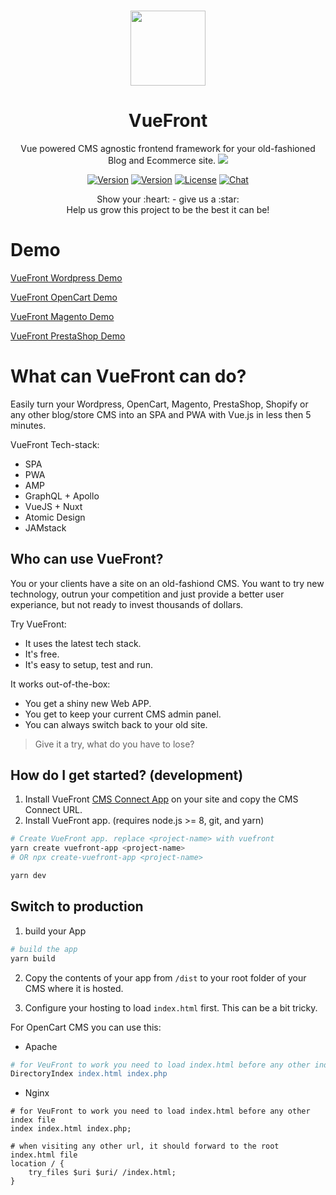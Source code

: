 <p align="center">
  <br>
  <a href="https://vuefront.com">
    <img src="https://vuefront.com/logo.png" width="120"/>
  </a>
</p>
<h1 align="center">VueFront</h1>
<p align="center">
Vue powered CMS agnostic frontend framework for your old-fashioned Blog and Ecommerce site. <a href="https://twitter.com/intent/tweet?text=I%20just%20turned%20my%20old%20website%20into%20a%20SPA%20and%20PWA%20for%20free%20@VueFront_js&url=https://vuefront.com&hashtags=vuejs,webapp,vuefront,pwa,spajs"><img src="https://img.shields.io/twitter/url/https/VueFront_js.svg?style=social" /></a></p>


<p align="center">
  <a href="https://github.com/vuefront/vuefront"><img src="https://img.shields.io/badge/price-FREE-0098f7.svg" alt="Version"></a>
  <a href="https://www.npmjs.com/package/vuefront"><img src="https://img.shields.io/npm/v/vuefront.svg" alt="Version"></a>
  <a href="https://www.npmjs.com/package/vuefront"><img src="https://img.shields.io/npm/l/vuefront.svg" alt="License"></a>
  <a href="https://discord.gg/C9vcTCQ"><img src="https://img.shields.io/badge/chat-on%20discord-7289da.svg" alt="Chat"></a>
</p>

<p align="center">
Show your :heart: - give us a :star: <br/> 
Help us grow this project to be the best it can be!
  </p>
  
# Demo
[VueFront Wordpress Demo](https://wordpress.vuefront.com/)

[VueFront OpenCart Demo](https://opencart.vuefront.com/)

[VueFront Magento Demo](https://magento.vuefront.com/)

[VueFront PrestaShop Demo](https://prestashop.vuefront.com/)

# What can VueFront can do?
Easily turn your Wordpress, OpenCart, Magento, PrestaShop, Shopify or any other blog/store CMS into an SPA and PWA with Vue.js in less then 5 minutes.

VueFront Tech-stack:
- SPA
- PWA
- AMP
- GraphQL + Apollo
- VueJS + Nuxt
- Atomic Design
- JAMstack

## Who can use VueFront?
You or your clients have a site on an old-fashiond CMS. You want to try new technology, outrun your competition and just provide a better user experiance, but not ready to invest thousands of dollars. 

Try VueFront: 
- It uses the latest tech stack. 
- It's free. 
- It's easy to setup, test and run. 

It works out-of-the-box:
- You get a shiny new Web APP.
- You get to keep your current CMS admin panel.
- You can always switch back to your old site. 

> Give it a try, what do you have to lose? 

## How do I get started? (development)

1. Install VueFront [CMS Connect App](http://localhost:8080/cms/) on your site and copy the CMS Connect URL.
2. Install VueFront app. (requires node.js >= 8, git, and yarn)

```bash
# Create VueFront app. replace <project-name> with vuefront
yarn create vuefront-app <project-name>
# OR npx create-vuefront-app <project-name>

yarn dev
```

## Switch to production
1. build your App
```bash
# build the app
yarn build
```

2. Copy the contents of your app from `/dist`  to your root folder of your CMS where it is hosted.

3. Configure your hosting to load `index.html` first. This can be a bit tricky. 

For OpenCart CMS you can use this:

- Apache

```apache
# for VeuFront to work you need to load index.html before any other index file
DirectoryIndex index.html index.php

```

- Nginx
```nginx
# for VeuFront to work you need to load index.html before any other index file
index index.html index.php;

# when visiting any other url, it should forward to the root index.html file
location / {
    try_files $uri $uri/ /index.html;
}
```

